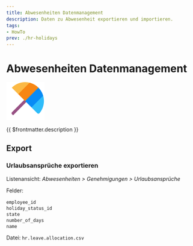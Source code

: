 ```yaml
---
title: Abwesenheiten Datenmanagement
description: Daten zu Abwesenheit exportieren und importieren.
tags:
- HowTo
prev: ./hr-holidays
---
```

# Abwesenheiten Datenmanagement
![icons_odoo_hr_holidays](attachments/icons_odoo_hr_holidays.png)

{{ $frontmatter.description }}

## Export

### Urlaubsansprüche exportieren

Listenansicht: *Abwesenheiten > Genehmigungen > Urlaubsansprüche*

Felder:
```
employee_id
holiday_status_id
state
number_of_days
name
```
Datei: `hr.leave.allocation.csv`
